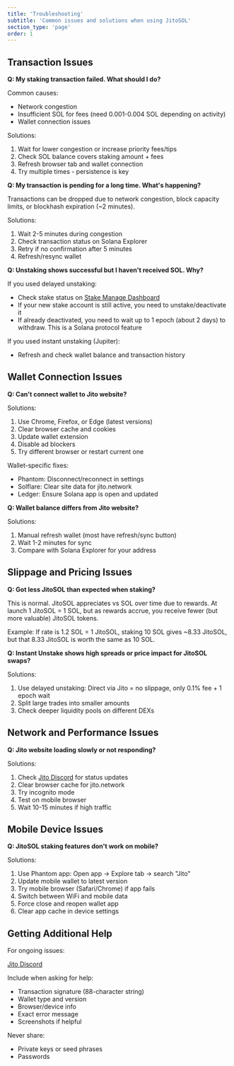 ```yaml
---
title: 'Troubleshooting'
subtitle: 'Common issues and solutions when using JitoSOL'
section_type: 'page'
order: 1
---
```


## Transaction Issues

**Q: My staking transaction failed. What should I do?**

Common causes:
- Network congestion
- Insufficient SOL for fees (need 0.001-0.004 SOL depending on activity)
- Wallet connection issues

Solutions:
1. Wait for lower congestion or increase priority fees/tips
2. Check SOL balance covers staking amount + fees
3. Refresh browser tab and wallet connection
4. Try multiple times - persistence is key

**Q: My transaction is pending for a long time. What's happening?**

Transactions can be dropped due to network congestion, block capacity limits, or blockhash expiration (~2 minutes).

Solutions:
1. Wait 2-5 minutes during congestion
2. Check transaction status on Solana Explorer
3. Retry if no confirmation after 5 minutes
4. Refresh/resync wallet

**Q: Unstaking shows successful but I haven't received SOL. Why?**

If you used delayed unstaking:
- Check stake status on [Stake Manage Dashboard](https://www.jito.network/manage/)
- If your new stake account is still active, you need to unstake/deactivate it
- If already deactivated, you need to wait up to 1 epoch (about 2 days) to withdraw. This is a Solana protocol feature

If you used instant unstaking (Jupiter):
- Refresh and check wallet balance and transaction history

## Wallet Connection Issues

**Q: Can't connect wallet to Jito website?**

Solutions:
1. Use Chrome, Firefox, or Edge (latest versions)
2. Clear browser cache and cookies
3. Update wallet extension
4. Disable ad blockers
5. Try different browser or restart current one

Wallet-specific fixes:
- Phantom: Disconnect/reconnect in settings
- Solflare: Clear site data for jito.network
- Ledger: Ensure Solana app is open and updated

**Q: Wallet balance differs from Jito website?**

Solutions:
1. Manual refresh wallet (most have refresh/sync button)
2. Wait 1-2 minutes for sync
3. Compare with Solana Explorer for your address

## Slippage and Pricing Issues

**Q: Got less JitoSOL than expected when staking?**

This is normal. JitoSOL appreciates vs SOL over time due to rewards. At launch 1 JitoSOL = 1 SOL, but as rewards accrue, you receive fewer (but more valuable) JitoSOL tokens.

Example: If rate is 1.2 SOL = 1 JitoSOL, staking 10 SOL gives ~8.33 JitoSOL, but that 8.33 JitoSOL is worth the same as 10 SOL.

**Q: Instant Unstake shows high spreads or price impact for JitoSOL swaps?**

Solutions:
1. Use delayed unstaking: Direct via Jito = no slippage, only 0.1% fee + 1 epoch wait
2. Split large trades into smaller amounts
3. Check deeper liquidity pools on different DEXs

## Network and Performance Issues

**Q: Jito website loading slowly or not responding?**

Solutions:
1. Check [Jito Discord](https://discord.gg/jitocommunity) for status updates
2. Clear browser cache for jito.network
3. Try incognito mode
4. Test on mobile browser
5. Wait 10-15 minutes if high traffic

## Mobile Device Issues

**Q: JitoSOL staking features don't work on mobile?**

Solutions:
1. Use Phantom app: Open app → Explore tab → search "Jito"
2. Update mobile wallet to latest version
3. Try mobile browser (Safari/Chrome) if app fails
4. Switch between WiFi and mobile data
5. Force close and reopen wallet app
6. Clear app cache in device settings

## Getting Additional Help

For ongoing issues:

[Jito Discord](https://discord.gg/jitocommunity)

Include when asking for help:
- Transaction signature (88-character string)
- Wallet type and version
- Browser/device info
- Exact error message
- Screenshots if helpful

Never share:
- Private keys or seed phrases
- Passwords